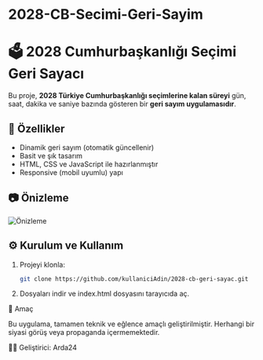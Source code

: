 # 2028-CB-Secimi-Geri-Sayim

# 🗳️ 2028 Cumhurbaşkanlığı Seçimi Geri Sayacı

Bu proje, **2028 Türkiye Cumhurbaşkanlığı seçimlerine kalan süreyi** gün, saat, dakika ve saniye bazında gösteren bir **geri sayım uygulamasıdır**.

## 🚀 Özellikler
- Dinamik geri sayım (otomatik güncellenir)  
- Basit ve şık tasarım  
- HTML, CSS ve JavaScript ile hazırlanmıştır  
- Responsive (mobil uyumlu) yapı  

## 📷 Önizleme
![Önizleme](<img width="1869" height="961" alt="image" src="https://github.com/user-attachments/assets/b4e7b1b5-9928-414a-8650-37bbec369c32" />
)  


## ⚙️ Kurulum ve Kullanım
1. Projeyi klonla:  
   ```bash
   git clone https://github.com/kullaniciAdin/2028-cb-geri-sayac.git

2. Dosyaları indir ve index.html dosyasını tarayıcıda aç.

🎯 Amaç

Bu uygulama, tamamen teknik ve eğlence amaçlı geliştirilmiştir.
Herhangi bir siyasi görüş veya propaganda içermemektedir.

👨‍💻 Geliştirici: Arda24

